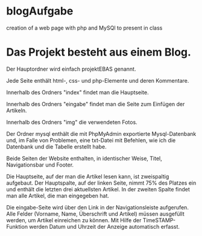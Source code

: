 # blogAufgabe
creation of a web page with php and MySQl to present in class

# Das Projekt besteht aus einem Blog. 

Der Hauptordner wird einfach projektEBAS genannt.

Jede Seite enthält html-, css- und php-Elemente und deren Kommentare.

Innerhalb des Ordners "index" findet man die Hauptseite.

Innerhalb des Ordners "eingabe" findet man die Seite zum Einfügen der Artikeln.

Innerhalb des Ordners "img" die verwendeten Fotos.

Der Ordner mysql enthält die mit PhpMyAdmin exportierte Mysql-Datenbank und, im Falle von Problemen, eine txt-Datei mit Befehlen, wie ich die Datenbank und die Tabelle erstellt habe.


Beide Seiten der Website enthalten, in identischer Weise, Titel, Navigationsbar und Footer.

Die Hauptseite, auf der man die Artikel lesen kann, ist zweispaltig aufgebaut. 
Der Hauptspalte, auf der linken Seite, nimmt 75% des Platzes ein und enthält die letzten drei aktuellsten Artikel.
In der zweiten Spalte findet man alle Artikel, die man eingegeben hat.

Die eingabe-Seite wird über den Link in der Navigationsleiste aufgerufen. Alle Felder (Vorname, Name, Überschrift und Artikel) müssen ausgefüllt werden, um Artikel einreichen zu können. Mit Hilfe der TimeSTAMP-Funktion werden Datum und Uhrzeit der Anzeige automatisch erfasst.